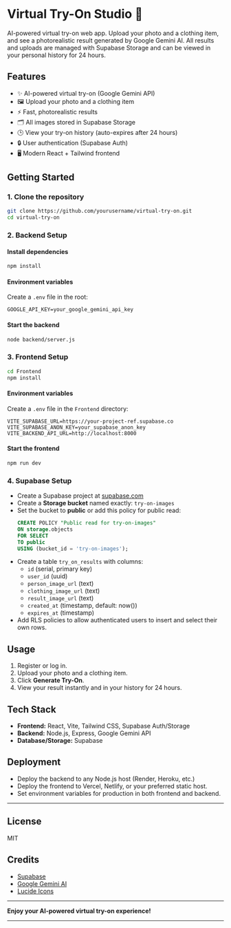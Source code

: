 # Virtual Try-On Studio 👕

AI-powered virtual try-on web app. Upload your photo and a clothing item, and see a photorealistic result generated by Google Gemini AI. All results and uploads are managed with Supabase Storage and can be viewed in your personal history for 24 hours.

## Features

- ✨ AI-powered virtual try-on (Google Gemini API)
- 🖼️ Upload your photo and a clothing item
- ⚡ Fast, photorealistic results
- 🗂️ All images stored in Supabase Storage
- 🕒 View your try-on history (auto-expires after 24 hours)
- 🔒 User authentication (Supabase Auth)
- 🖥️ Modern React + Tailwind frontend

## Getting Started

### 1. Clone the repository

```bash
git clone https://github.com/yourusername/virtual-try-on.git
cd virtual-try-on
```

### 2. Backend Setup

#### Install dependencies

```bash
npm install
```

#### Environment variables

Create a `.env` file in the root:

```
GOOGLE_API_KEY=your_google_gemini_api_key
```

#### Start the backend

```bash
node backend/server.js
```

### 3. Frontend Setup

```bash
cd Frontend
npm install
```

#### Environment variables

Create a `.env` file in the `Frontend` directory:

```
VITE_SUPABASE_URL=https://your-project-ref.supabase.co
VITE_SUPABASE_ANON_KEY=your_supabase_anon_key
VITE_BACKEND_API_URL=http://localhost:8000
```

#### Start the frontend

```bash
npm run dev
```

### 4. Supabase Setup

- Create a Supabase project at [supabase.com](https://supabase.com)
- Create a **Storage bucket** named exactly: `try-on-images`
- Set the bucket to **public** or add this policy for public read:
  ```sql
  CREATE POLICY "Public read for try-on-images"
  ON storage.objects
  FOR SELECT
  TO public
  USING (bucket_id = 'try-on-images');
  ```
- Create a table `try_on_results` with columns:
  - `id` (serial, primary key)
  - `user_id` (uuid)
  - `person_image_url` (text)
  - `clothing_image_url` (text)
  - `result_image_url` (text)
  - `created_at` (timestamp, default: now())
  - `expires_at` (timestamp)
- Add RLS policies to allow authenticated users to insert and select their own rows.

## Usage

1. Register or log in.
2. Upload your photo and a clothing item.
3. Click **Generate Try-On**.
4. View your result instantly and in your history for 24 hours.

## Tech Stack

- **Frontend:** React, Vite, Tailwind CSS, Supabase Auth/Storage
- **Backend:** Node.js, Express, Google Gemini API
- **Database/Storage:** Supabase

## Deployment

- Deploy the backend to any Node.js host (Render, Heroku, etc.)
- Deploy the frontend to Vercel, Netlify, or your preferred static host.
- Set environment variables for production in both frontend and backend.

---

## License

MIT

## Credits

- [Supabase](https://supabase.com)
- [Google Gemini AI](https://makersuite.google.com/app/apikey)
- [Lucide Icons](https://lucide.dev/)

---

**Enjoy your AI-powered virtual try-on experience!**

---
